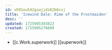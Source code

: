```yaml
---
id: vh91ou542gzwjjdz62b6cvj
title: 'Icewind Dale: Rime of the Frostmaiden'
desc: ''
updated: 1725905303822
created: 1725905276609
---
```


- [[c.Work.superwork]] [[superwork]]